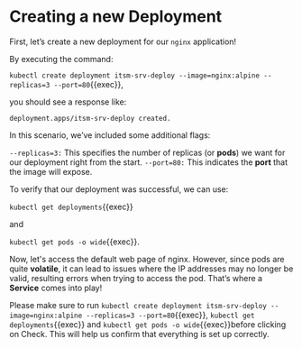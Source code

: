 # Creating a new Deployment

First, let’s create a new deployment for our `nginx` application!

By executing the command:

`kubectl create deployment itsm-srv-deploy --image=nginx:alpine --replicas=3 --port=80`{{exec}},

you should see a response like: 

```
deployment.apps/itsm-srv-deploy created.
```

In this scenario, we’ve included some additional flags:

`--replicas=3:` This specifies the number of replicas (or **pods**) we want for our deployment right from the start.
`--port=80:` This indicates the **port** that the image will expose.

To verify that our deployment was successful, we can use:

`kubectl get deployments`{{exec}}

and

`kubectl get pods -o wide`{{exec}}.

Now, let's access the default web page of nginx. However, since pods are quite **volatile**, it can lead to issues where the IP addresses may no longer be valid, resulting errors when trying to access the pod. That’s where a **Service** comes into play!

Please make sure to run `kubectl create deployment itsm-srv-deploy --image=nginx:alpine --replicas=3 --port=80`{{exec}}, `kubectl get deployments`{{exec}} and `kubectl get pods -o wide`{{exec}}before clicking on Check. This will help us confirm that everything is set up correctly.